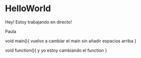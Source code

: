 # HelloWorld

Hey! Estoy trabajando en directo! 




Paula




void main(){
vuelvo a cambiar el main sin añadir espacios arriba
}


void function(){
y yo estoy cambiando el function
}

